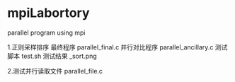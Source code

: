 # mpiLabortory
parallel program using mpi

1.正则采样排序
最终程序 parallel_final.c
并行对比程序 parallel_ancillary.c
测试脚本 test.sh
测试结果 _sort.png

2.测试并行读取文件
parallel_file.c

